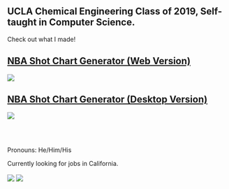 ## UCLA Chemical Engineering Class of 2019, Self-taught in Computer Science. 
Check out what I made!

## <a href="https://customnbashotcharts.com/">NBA Shot Chart Generator (Web Version)</a>

<a href="https://github.com/samnishita/ShotChartWeb"><img align="center" src="https://github-readme-stats.vercel.app/api/pin/?username=samnishita&repo=ShotChartWeb&theme=tokyonight"/></a>

## <a href="https://github.com/samnishita/Custom-NBA-Shot-Chart-Generator">NBA Shot Chart Generator (Desktop Version)</a>

<a href="https://github.com/samnishita/Custom-NBA-Shot-Chart-Generator"><img align="center" src="https://github-readme-stats.vercel.app/api/pin/?username=samnishita&repo=Custom-NBA-Shot-Chart-Generator&theme=tokyonight"/></a>

<br>
<br>

Pronouns: He/Him/His

Currently looking for jobs in California.

<img align="center" src="https://github-readme-stats.vercel.app/api/?username=samnishita&count_private=true&hide=issues,contribs&show_icons=true&theme=tokyonight" />
<img align="center" src="https://github-readme-stats.vercel.app/api/top-langs/?username=samnishita&theme=tokyonight" />

<!--
**samnishita/samnishita** is a ✨ _special_ ✨ repository because its `README.md` (this file) appears on your GitHub profile.

Here are some ideas to get you started:

- 🔭 I’m currently working on ...
- 🌱 I’m currently learning ...
- 👯 I’m looking to collaborate on ...
- 🤔 I’m looking for help with ...
- 💬 Ask me about ...
- 📫 How to reach me: ...
- 😄 Pronouns: ...
- ⚡ Fun fact: ...
-->
